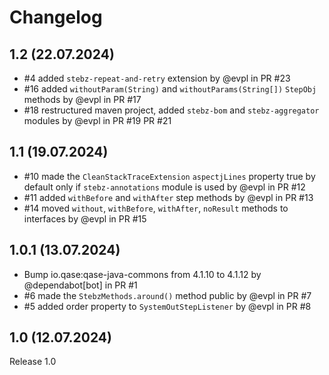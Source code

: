 # Changelog

## 1.2 (22.07.2024)

* #4 added `stebz-repeat-and-retry` extension by @evpl in PR #23
* #16 added `withoutParam(String)` and `withoutParams(String[])` `StepObj` methods by @evpl in PR #17
* #18 restructured maven project, added `stebz-bom` and `stebz-aggregator` modules by @evpl in PR #19 PR #21

## 1.1 (19.07.2024)

* #10 made the `CleanStackTraceExtension` `aspectjLines` property true by default only if `stebz-annotations` module is
  used by @evpl in PR #12
* #11 added `withBefore` and `withAfter` step methods by @evpl in PR #13
* #14 moved `without`, `withBefore`, `withAfter`, `noResult` methods to interfaces by @evpl in PR #15

## 1.0.1 (13.07.2024)

* Bump io.qase:qase-java-commons from 4.1.10 to 4.1.12 by @dependabot[bot] in PR #1
* #6 made the `StebzMethods.around()` method public by @evpl in PR #7
* #5 added order property to `SystemOutStepListener` by @evpl in PR #8

## 1.0 (12.07.2024)

Release 1.0
